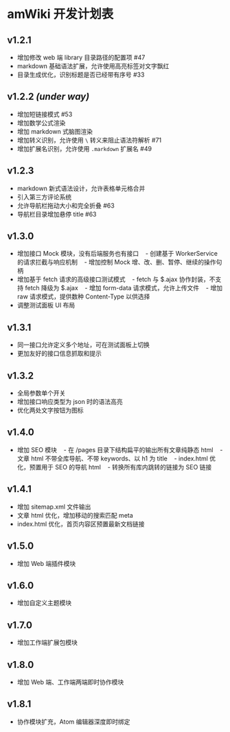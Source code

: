 # amWiki 开发计划表

## v1.2.1

- 增加修改 web 端 library 目录路径的配置项 #47
- markdown 基础语法扩展，允许使用高亮标签对文字飘红
- 目录生成优化，识别标题是否已经带有序号 #33

## v1.2.2 _(under way)_

- 增加短链接模式 #53
- 增加数学公式渲染
- 增加 markdown 式脑图渲染
- 增加转义识别，允许使用 `\` 转义来阻止语法符解析 #71
- 增加扩展名识别，允许使用 `.markdown` 扩展名 #49

## v1.2.3

- markdown 新式语法设计，允许表格单元格合并
- 引入第三方评论系统
- 允许导航栏拖动大小和完全折叠 #63
- 导航栏目录增加悬停 title #63

## v1.3.0 

- 增加接口 Mock 模块，没有后端服务也有接口
    - 创建基于 WorkerService 的请求拦截与响应机制
    - 增加控制 Mock 增、改、删、暂停、继续的操作句柄
- 增加基于 fetch 请求的高级接口测试模式
    - fetch 与 $.ajax 协作封装，不支持 fetch 降级为 $.ajax
    - 增加 form-data 请求模式，允许上传文件
    - 增加 raw 请求模式，提供数种 Content-Type 以供选择
- 调整测试面板 UI 布局

## v1.3.1 

- 同一接口允许定义多个地址，可在测试面板上切换
- 更加友好的接口信息抓取和提示

## v1.3.2

- 全局参数单个开关
- 增加接口响应类型为 json 时的语法高亮
- 优化两处文字按钮为图标

## v1.4.0

- 增加 SEO 模块
    - 在 /pages 目录下结构扁平的输出所有文章纯静态 html
    - 文章 html 不带全库导航、不带 keywords、以 h1 为 title
    - index.html 优化，预置用于 SEO 的导航 html
    - 转换所有库内跳转的链接为 SEO 链接

## v1.4.1

- 增加 sitemap.xml 文件输出
- 文章 html 优化，增加移动的搜索匹配 meta
- index.html 优化，首页内容区预置最新文档链接

## v1.5.0

- 增加 Web 端插件模块

## v1.6.0

- 增加自定义主题模块

## v1.7.0

- 增加工作端扩展包模块

## v1.8.0

- 增加 Web 端、工作端两端即时协作模块

## v1.8.1

- 协作模块扩充，Atom 编辑器深度即时绑定


